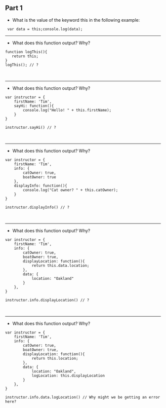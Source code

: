 ## Part 1

- What is the value of the keyword this in the following example: <br>

` var data = this;console.log(data);`
<br>
<hr>

- What does this function output? Why? <br>
 ```
 function logThis(){
    return this;
}
logThis(); // ?
```

<br>
<hr>

- What does this function output? Why? <br>
```
var instructor = {
    firstName: 'Tim',
    sayHi: function(){
        console.log("Hello! " + this.firstName);
    }
}

instructor.sayHi() // ?
```
<br>
<hr>

- What does this function output? Why? <br>

```
var instructor = {
    firstName: 'Tim',
    info: {
        catOwner: true,
        boatOwner: true
    },
    displayInfo: function(){
        console.log("Cat owner? " + this.catOwner);
    }
}

instructor.displayInfo() // ?
```
<br>
<hr>

- What does this function output? Why? <br>
```
var instructor = {
    firstName: 'Tim',
    info: {
        catOwner: true,
        boatOwner: true,
        displayLocation: function(){
            return this.data.location;
        },
        data: {
            location: "Oakland"
        }
    },
}

instructor.info.displayLocation() // ?
```
<br>
<hr>

- What does this function output? Why? <br>
```
var instructor = {
    firstName: 'Tim',
    info: {
        catOwner: true,
        boatOwner: true,
        displayLocation: function(){
            return this.location;
        },
        data: {
            location: "Oakland",
            logLocation: this.displayLocation
        }
    },
}

instructor.info.data.logLocation() // Why might we be getting an error here?
```
<br>
